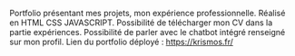 Portfolio présentant mes projets, mon expérience professionnelle.
Réalisé en HTML CSS JAVASCRIPT.
Possibilité de télécharger mon CV dans la partie expériences.
Possibilité de parler avec le chatbot intégré renseigné sur mon profil.
Lien du portfolio déployé : https://krismos.fr/
